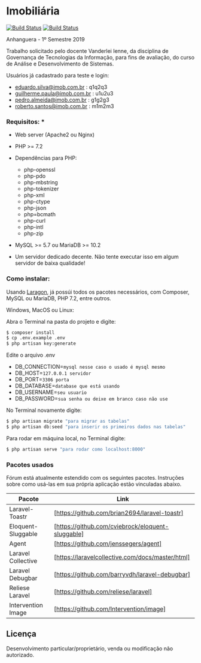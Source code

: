 # Imobiliária


[![Build Status](https://travis-ci.org/joemccann/dillinger.svg?branch=master)]()
[![Build Status](https://poser.pugx.org/laravel/framework/v/stable.svg)]()


Anhanguera - 1º Semestre 2019

Trabalho solicitado pelo docente Vanderlei Ienne, da disciplina de Governança de Tecnologias da Informação, para fins de avaliação, do curso de Análise e Desenvolvimento de Sistemas.

Usuários já cadastrado para teste e login:
 - eduardo.silva@imob.com.br : q1q2q3
 - guilherme.paula@imob.com.br : u1u2u3
 - pedro.almeida@imob.com.br : g1g2g3
 - roberto.santos@imob.com.br : m1m2m3

### Requisitos: *
- Web server (Apache2 ou Nginx)
- PHP >= 7.2
- Dependências para PHP:
  - php-openssl
  - php-pdo
  - php-mbstring
  - php-tokenizer
  - php-xml
  - php-ctype
  - php-json
  - php=bcmath
  - php-curl
  - php-intl
  - php-zip

- MySQL >= 5.7 ou MariaDB >= 10.2
- Um servidor dedicado decente. Não tente executar isso em algum servidor de baixa qualidade!


### Como instalar:

Usando [Laragon](https://laragon.org/download/ "Laragon"), já possúi todos os pacotes necessários, com Composer, MySQL ou MariaDB, PHP 7.2, entre outros.

Windows, MacOS ou Linux:

Abra o Terminal na pasta do projeto e digite:
```sh
$ composer install
$ cp .env.example .env
$ php artisan key:generate
```

Edite o arquivo .env
- DB_CONNECTION=`mysql nesse caso o usado é mysql mesmo`
- DB_HOST=`127.0.0.1 servidor`
- DB_PORT=`3306 porta`
- DB_DATABASE=`database que está usando`
- DB_USERNAME=`seu usuario`
- DB_PASSWORD=`sua senha ou deixe em branco caso não use`

No Terminal novamente digite:
```sh
$ php artisan migrate "para migrar as tabelas"
$ php artisan db:seed "para inserir os primeiros dados nas tabelas"
```
Para rodar em máquina local, no Terminal digite:
```sh
$ php artisan serve "para rodar como localhost:8000"
```

### Pacotes usados

Fórum está atualmente estendido com os seguintes pacotes. Instruções sobre como usá-las em sua própria aplicação estão vinculadas abaixo.

| Pacote | Link |
| ------ | ------ |
| Laravel-Toastr | [https://github.com/brian2694/laravel-toastr] |
| Eloquent-Sluggable | [https://github.com/cviebrock/eloquent-sluggable] |
| Agent | [https://github.com/jenssegers/agent] |
| Laravel Collective | [https://laravelcollective.com/docs/master/html] |
| Laravel Debugbar | [https://github.com/barryvdh/laravel-debugbar] |
| Reliese Laravel | [https://github.com/reliese/laravel] |
| Intervention Image | [https://github.com/Intervention/image] |

Licença
----

Desenvolvimento particular/proprietário, venda ou modificação não autorizado.
